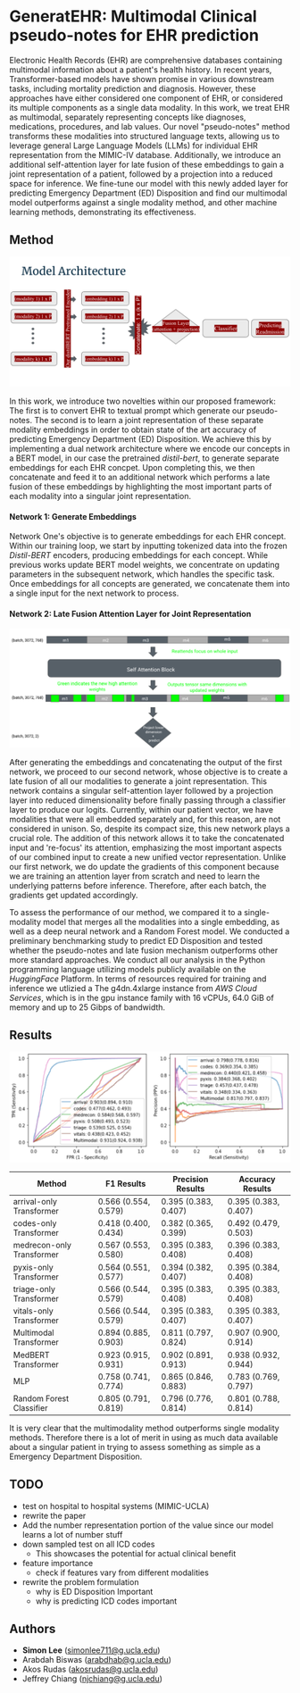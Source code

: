 # GeneratEHR: Multimodal Clinical pseudo-notes for EHR prediction

Electronic Health Records (EHR) are comprehensive databases containing multimodal information about a patient's health history. In recent years, Transformer-based models have shown promise in various downstream tasks, including mortality prediction and diagnosis. However, these approaches have either considered one component of EHR, or considered its multiple components as a single data modality. In this work, we treat EHR as multimodal, separately representing concepts like diagnoses, medications, procedures, and lab values. Our novel "pseudo-notes" method transforms these modalities into structured language texts, allowing us to leverage general Large Language Models (LLMs) for individual EHR representation from the MIMIC-IV database. Additionally, we introduce an additional self-attention layer for late fusion of these embeddings to gain a joint representation of a patient, followed by a projection into a reduced space for inference. We fine-tune our model with this newly added layer for predicting Emergency Department (ED) Disposition and find our multimodal model outperforms against a single modality method, and other machine learning methods, demonstrating its effectiveness.

## Method

![plot](./img/arch1.png)

In this work, we introduce two novelties within our proposed framework: The first is to convert EHR to textual prompt which generate our pseudo-notes. The second is to learn a joint representation of these separate modality embeddings in order to obtain state of the art accuracy of predicting Emergency Department (ED) Disposition. We achieve this by implementing a dual network architecture where we encode our concepts in a BERT model, in our case the pretrained *distil-bert*, to generate separate embeddings for each EHR concpet. Upon completing this, we then concatenate and feed it to an additional network which performs a late fusion of these embeddings by highlighting the most important parts of each modality into a singular joint representation. 

#### Network 1: Generate Embeddings

Network One's objective is to generate embeddings for each EHR concept. Within our training loop, we start by inputting tokenized data into the frozen *Distil-BERT* encoders, producing embeddings for each concept. While previous works update BERT model weights, we concentrate on updating parameters in the subsequent network, which handles the specific task. Once embeddings for all concepts are generated, we concatenate them into a single input for the next network to process.

#### Network 2: Late Fusion Attention Layer for Joint Representation

![plot](./img/arch2.png)

After generating the embeddings and concatenating the output of the first network, we proceed to our second network, whose objective is to create a late fusion of all our modalities to generate a joint representation. This network contains a singular self-attention layer followed by a projection layer into reduced dimensionality before finally passing through a classifier layer to produce our logits. Currently, within our patient vector, we have modalities that were all embedded separately and, for this reason, are not considered in unison. So, despite its compact size, this new network plays a crucial role. The addition of this network allows it to take the concatenated input and 're-focus' its attention, emphasizing the most important aspects of our combined input to create a new unified vector representation. Unlike our first network, we do update the gradients of this component because we are training an attention layer from scratch and need to learn the underlying patterns before inference. Therefore, after each batch, the gradients get updated accordingly.

To assess the performance of our method, we compared it to a single-modality model that merges all the modalities into a single embedding, as well as a deep neural network and a Random Forest model. We conducted a preliminary benchmarking study to predict ED Disposition and tested whether the pseudo-notes and late fusion mechanism outperforms other more standard approaches. We conduct all our analysis in the Python programming language utilizing models publicly available on the *HuggingFace* Platform. In terms of resources required for training and inference we utlizied a The g4dn.4xlarge instance from *AWS Cloud Services*, which is in the gpu instance family with 16 vCPUs, 64.0 GiB of memory and up to 25 Gibps of bandwidth.

## Results

![plot](./img/results2.png)

| Method | F1 Results | Precision Results | Accuracy Results|
| --- | --- | --- | --- |
| arrival-only Transformer | 0.566 (0.554, 0.579) | 0.395 (0.383, 0.407) | 0.395 (0.383, 0.407) | 
| codes-only Transformer | 0.418 (0.400, 0.434) | 0.382 (0.365, 0.399) | 0.492 (0.479, 0.503) |
| medrecon-only Transformer | 0.567 (0.553, 0.580) | 0.395 (0.383, 0.408) | 0.396 (0.383, 0.408) |
| pyxis-only Transformer | 0.564 (0.551, 0.577) | 0.394 (0.382, 0.407) | 0.395 (0.384, 0.408) |
| triage-only Transformer | 0.566 (0.544, 0.579) | 0.395 (0.383, 0.408) |  0.395 (0.383, 0.408) | 
| vitals-only Transformer | 0.566 (0.544, 0.579) | 0.395 (0.383, 0.407) | 0.395 (0.383, 0.407) |
| Multimodal Transformer | 0.894 (0.885, 0.903) | 0.811 (0.797, 0.824) | 0.907 (0.900, 0.914) |
| MedBERT Transformer | 0.923 (0.915, 0.931) | 0.902 (0.891, 0.913) | 0.938 (0.932, 0.944) |
| MLP | 0.758 (0.741, 0.774) | 0.865 (0.846, 0.883) | 0.783 (0.769, 0.797) |
| Random Forest Classifier | 0.805 (0.791, 0.819) | 0.796 (0.776, 0.814) | 0.801 (0.788, 0.814) |


It is very clear that the multimodality method outperforms single modality methods. Therefore there is a lot of merit in using as much data available about a singular patient in trying to assess something as simple as a Emergency Department Disposition.

## TODO

- test on hospital to hospital systems (MIMIC-UCLA)
- rewrite the paper
- Add the number representation portion of the value since our model learns a lot of number stuff
- down sampled test on all ICD codes
  - This showcases the potential for actual clinical benefit
- feature importance
  - check if features vary from different modalities
- rewrite the problem formulation
  - why is ED Disposition Important
  - why is predicting ICD codes important

## Authors
- **Simon Lee** (simonlee711@g.ucla.edu)
- Arabdah Biswas (arabdhab@g.ucla.edu)
- Akos Rudas (akosrudas@g.ucla.edu)
- Jeffrey Chiang (njchiang@g.ucla.edu)

